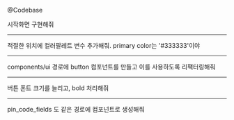 @Codebase

시작화면 구현해줘

---

적절한 위치에 컬러팔레트 변수 추가해줘.
primary color는 '#333333'이야

---

components/ui 경로에 button 컴포넌트를 만들고 이를 사용하도록 리팩터링해줘

---

버튼 폰트 크기를 늘리고, bold 처리해줘

---

pin_code_fields 도 같은 경로에 컴포넌트로 생성해줘
